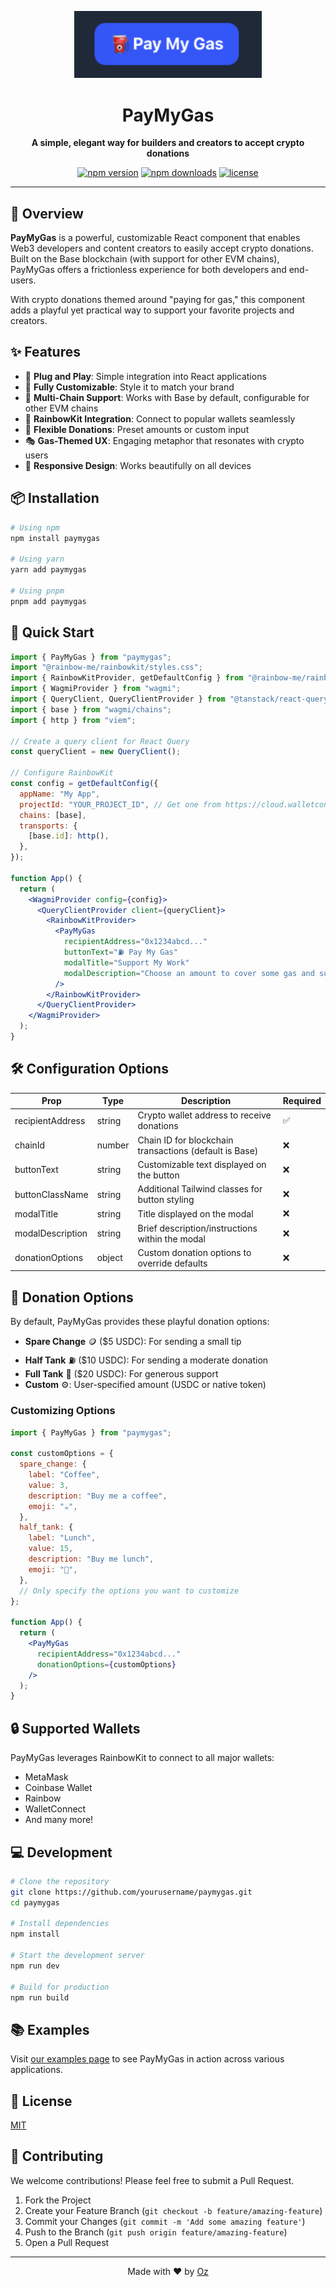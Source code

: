 <p align="center">
  <img src="./public/demo.png" alt="Pay My Gas" width="300" />
</p>

<h1 align="center">PayMyGas</h1>

<p align="center">
  <strong>A simple, elegant way for builders and creators to accept crypto donations</strong>
</p>

<p align="center">
  <a href="https://www.npmjs.com/package/paymygas"><img src="https://img.shields.io/npm/v/paymygas.svg?style=flat-square" alt="npm version"></a>
  <a href="https://www.npmjs.com/package/paymygas"><img src="https://img.shields.io/npm/dm/paymygas.svg?style=flat-square" alt="npm downloads"></a>
  <a href="https://github.com/oztamir/paymygas/blob/main/LICENSE"><img src="https://img.shields.io/github/license/oztamir/paymygas?style=flat-square" alt="license"></a>
</p>

---

## 🚀 Overview

**PayMyGas** is a powerful, customizable React component that enables Web3 developers and content creators to easily accept crypto donations. Built on the Base blockchain (with support for other EVM chains), PayMyGas offers a frictionless experience for both developers and end-users.

With crypto donations themed around "paying for gas," this component adds a playful yet practical way to support your favorite projects and creators.

## ✨ Features

- 🔌 **Plug and Play**: Simple integration into React applications
- 🎨 **Fully Customizable**: Style it to match your brand
- 🔗 **Multi-Chain Support**: Works with Base by default, configurable for other EVM chains
- 👛 **RainbowKit Integration**: Connect to popular wallets seamlessly
- 💸 **Flexible Donations**: Preset amounts or custom input
- 🎭 **Gas-Themed UX**: Engaging metaphor that resonates with crypto users
- 📱 **Responsive Design**: Works beautifully on all devices

## 📦 Installation

```bash
# Using npm
npm install paymygas

# Using yarn
yarn add paymygas

# Using pnpm
pnpm add paymygas
```

## 🔧 Quick Start

```jsx
import { PayMyGas } from "paymygas";
import "@rainbow-me/rainbowkit/styles.css";
import { RainbowKitProvider, getDefaultConfig } from "@rainbow-me/rainbowkit";
import { WagmiProvider } from "wagmi";
import { QueryClient, QueryClientProvider } from "@tanstack/react-query";
import { base } from "wagmi/chains";
import { http } from "viem";

// Create a query client for React Query
const queryClient = new QueryClient();

// Configure RainbowKit
const config = getDefaultConfig({
  appName: "My App",
  projectId: "YOUR_PROJECT_ID", // Get one from https://cloud.walletconnect.com
  chains: [base],
  transports: {
    [base.id]: http(),
  },
});

function App() {
  return (
    <WagmiProvider config={config}>
      <QueryClientProvider client={queryClient}>
        <RainbowKitProvider>
          <PayMyGas
            recipientAddress="0x1234abcd..."
            buttonText="⛽️ Pay My Gas"
            modalTitle="Support My Work"
            modalDescription="Choose an amount to cover some gas and support ongoing development!"
          />
        </RainbowKitProvider>
      </QueryClientProvider>
    </WagmiProvider>
  );
}
```

## 🛠️ Configuration Options

| Prop             | Type   | Description                                            | Required |
| ---------------- | ------ | ------------------------------------------------------ | -------- |
| recipientAddress | string | Crypto wallet address to receive donations             | ✅       |
| chainId          | number | Chain ID for blockchain transactions (default is Base) | ❌       |
| buttonText       | string | Customizable text displayed on the button              | ❌       |
| buttonClassName  | string | Additional Tailwind classes for button styling         | ❌       |
| modalTitle       | string | Title displayed on the modal                           | ❌       |
| modalDescription | string | Brief description/instructions within the modal        | ❌       |
| donationOptions  | object | Custom donation options to override defaults           | ❌       |

## 🎁 Donation Options

By default, PayMyGas provides these playful donation options:

- **Spare Change** 🪙 ($5 USDC): For sending a small tip
- **Half Tank** ⛽ ($10 USDC): For sending a moderate donation
- **Full Tank** 🚀 ($20 USDC): For generous support
- **Custom** ⚙️: User-specified amount (USDC or native token)

### Customizing Options

```jsx
import { PayMyGas } from "paymygas";

const customOptions = {
  spare_change: {
    label: "Coffee",
    value: 3,
    description: "Buy me a coffee",
    emoji: "☕",
  },
  half_tank: {
    label: "Lunch",
    value: 15,
    description: "Buy me lunch",
    emoji: "🍔",
  },
  // Only specify the options you want to customize
};

function App() {
  return (
    <PayMyGas
      recipientAddress="0x1234abcd..."
      donationOptions={customOptions}
    />
  );
}
```

## 🔒 Supported Wallets

PayMyGas leverages RainbowKit to connect to all major wallets:

- MetaMask
- Coinbase Wallet
- Rainbow
- WalletConnect
- And many more!

## 💻 Development

```bash
# Clone the repository
git clone https://github.com/yourusername/paymygas.git
cd paymygas

# Install dependencies
npm install

# Start the development server
npm run dev

# Build for production
npm run build
```

## 📚 Examples

Visit [our examples page](https://paymygas.xyz/examples) to see PayMyGas in action across various applications.

## 📝 License

[MIT](LICENSE)

## 🤝 Contributing

We welcome contributions! Please feel free to submit a Pull Request.

1. Fork the Project
2. Create your Feature Branch (`git checkout -b feature/amazing-feature`)
3. Commit your Changes (`git commit -m 'Add some amazing feature'`)
4. Push to the Branch (`git push origin feature/amazing-feature`)
5. Open a Pull Request

---

<p align="center">
  Made with ❤️ by <a href="https://oztamir.com">Oz</a>
</p>
